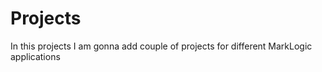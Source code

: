 # Projects
In this projects I am gonna add couple of projects for different  MarkLogic  applications 

